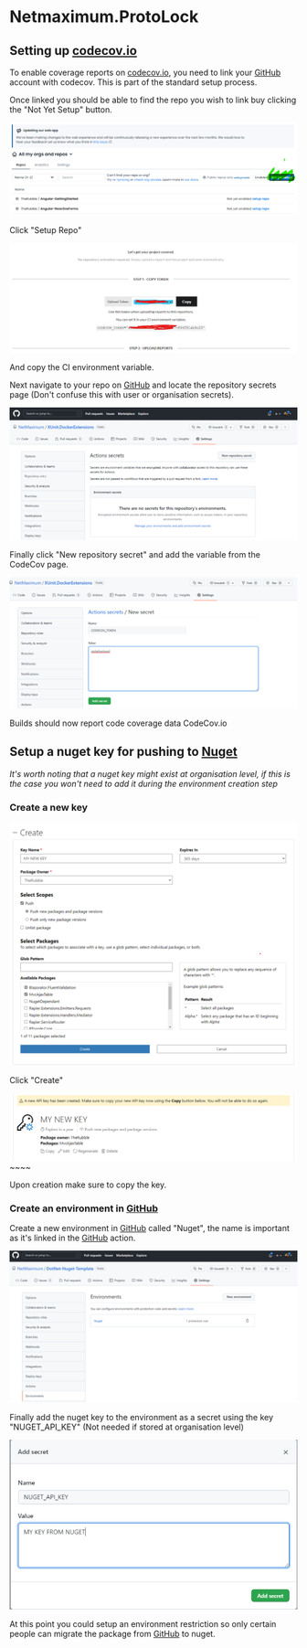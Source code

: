 # Netmaximum.ProtoLock 

## Setting up [codecov.io](https://about.codecov.io)

To enable coverage reports on [codecov.io](https://about.codecov.io), you need to link your [GitHub](https://github.com) account with codecov. This is part of the standard setup process.

Once linked you should be able to find the repo you wish to link buy clicking the "Not Yet Setup" button.

![img.png](.docs/img.png)

Click "Setup Repo"

![img_1.png](.docs/img_1.png)

And copy the CI environment variable.

Next navigate to your repo on [GitHub](https://github.com) and locate the repository secrets page (Don't confuse this with user or organisation secrets).

![img_2.png](.docs/img_2.png)

Finally click "New repository secret" and add the variable from the CodeCov page.

![img_3.png](.docs/img_3.png)

Builds should now report code coverage data CodeCov.io

## Setup a nuget key for pushing to [Nuget](https://nuget.org)

*It's worth noting that a nuget key might exist at organisation level, if this is the case you won't need to add it during the environment creation step*

### Create a new key

![img_4.png](.docs/img_4.png)

Click "Create"

![img_5.png](.docs/img_5.png)~~~~

Upon creation make sure to copy the key.

### Create an environment in [GitHub](https://github.com)

Create a new environment in [GitHub](https://github.com) called "Nuget", the name is important as it's linked in the [GitHub](https://github.com) action.

![img_6.png](.docs/img_6.png)

Finally add the nuget key to the environment as a secret using the key "NUGET_API_KEY" (Not needed if stored at organisation level)

![img_7.png](.docs/img_7.png)

At this point you could setup an environment restriction so only certain people can migrate the package from [GitHub](https://github.com) to nuget.



